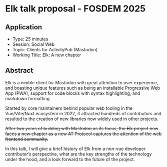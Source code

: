 # Elk talk proposal - FOSDEM 2025

## Application
- Type: 25 minutes
- Session: Social Web
- Topic: Clients for ActivityPub (Mastodon)
- Working Title: Elk: A new chapter


## Abstract

Elk is a nimble client for Mastodon with great attention to user experience, and boasting unique features such as being an installable Progressive Web App (PWA), support for code blocks with syntax highlighting, and markdown formatting.

Started by core maintainers behind popular web tooling in the Vue/Vite/Nuxt ecosystem in 2022, it attracted hundreds of contributors and resulted to the creation of new libraries now widely used in other projects.

~~After two years of building with Mastodon as its focus, the Elk project now faces a new chapter as a new AT Protocol captures the attention of the web frontend community.~~

In this talk, I will give a brief history of Elk from a non-vue developer contributor’s perspective, what are the key strengths of the technology under the hood, and a look forward to the future of the project.
